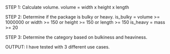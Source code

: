 STEP 1:  Calculate volume.
    volume = width x height x length
    
STEP 2: Determine if the package is bulky or heavy.
    is_bulky = volume >= 1000000 or width >= 150 or  height >= 150 or  length >= 150
    is_heavy = mass >= 20
    
STEP 3: Determine the category based on bulkiness and heaviness.


OUTPUT: I have tested with 3 different use cases.
